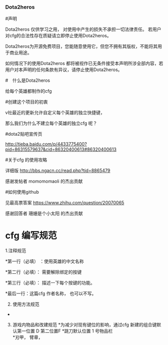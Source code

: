 ﻿### Dota2heros

#声明

 Dota2heros 仅供学习之用， 对使用中产生的损失不承担一切法律责任。 若用户对cfg的合法性存在质疑请立即停止使用Dota2heros。 

Dota2heros为开源免费项目，您能随意使用它，但您不拥有其版权，不能将其用于商业用途。

如何情况下的使用Dota2heros 都将被视作已无条件接受本声明所涉全部内容，若用户对本声明的任何条款有异议，请停止使用Dota2heros。

#　什么是Dota2heros 

给每个英雄都制作的cfg

#创建这个项目的初衷

v社最近的更新允许自定义每个英雄的独立快捷键，

那么我们为什么不建立每个英雄的独立cfg 呢？ 

#dota2贴吧宣传页 

http://tieba.baidu.com/p/4433775400?pid=86315579637&cid=86320400613#86320400613

#关于cfg 的使用攻略

详细版 http://bbs.ngacn.cc/read.php?tid=8865479 

感谢发帖者 momomomaoli  的杰出贡献

#如何使用github

见最高票答案  https://www.zhihu.com/question/20070065

感谢回答者 珊姗是个小太阳  的杰出贡献

# cfg 编写规范

  1.注释规范

*第一行（必填） ：使用英雄的中文名称

*第二行（必填）： 需要解除绑定的按键

*第三行（必填）： 描述一下每个按键的功能。

*最后一行：这篇cfg 作者名称， 也可以不写。

 2. 使用方法规范
 *

3. 游戏内物品和改建规范
*为减少对现有键位的影响，通过cfg 新建的组合键默认第一位置 D 第二位置F 
*跳刀默认位置 1 号物品栏  
*刃甲， 臂章，